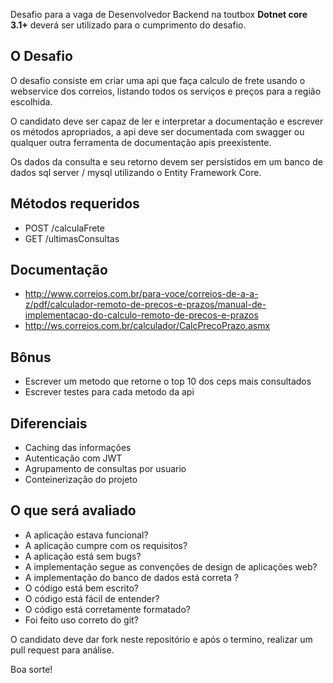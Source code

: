 Desafio para a vaga de Desenvolvedor Backend na toutbox
**Dotnet core 3.1+** deverá ser utilizado para o cumprimento do desafio.

## O Desafio

O desafio consiste em criar uma api que faça calculo de frete usando o webservice dos correios, listando todos os serviços e preços para a região escolhida.

O candidato deve ser capaz de ler e interpretar a documentação e escrever os métodos apropriados, a api deve ser documentada com swagger ou qualquer outra ferramenta de documentação apis preexistente. 

Os dados da consulta e seu retorno devem ser persistidos em um banco de dados sql server / mysql utilizando o Entity Framework Core.

## Métodos requeridos

* POST /calculaFrete
* GET /ultimasConsultas

## Documentação 

- http://www.correios.com.br/para-voce/correios-de-a-a-z/pdf/calculador-remoto-de-precos-e-prazos/manual-de-implementacao-do-calculo-remoto-de-precos-e-prazos    
- http://ws.correios.com.br/calculador/CalcPrecoPrazo.asmx

## Bônus

* Escrever um metodo que retorne o top 10 dos ceps mais consultados
* Escrever testes para cada metodo da api 

## Diferenciais

* Caching das informações
* Autenticação com JWT
* Agrupamento de consultas por usuario
* Conteinerização do projeto

## O que será avaliado

* A aplicação estava funcional?
* A aplicação cumpre com os requisitos?
* A aplicação está sem bugs?
* A implementação segue as convenções de design de aplicações web?
* A implementação do banco de dados está correta ?
* O código está bem escrito?
* O código está fácil de entender?
* O código está corretamente formatado?
* Foi feito uso correto do git?


O candidato deve dar fork neste repositório e após o termino, realizar um pull request para análise.

Boa sorte!
